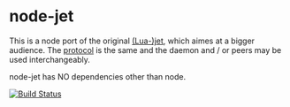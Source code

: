 node-jet
========

This is a node port of the original
[(Lua-)jet](https://github.com/lipp/jet), which aimes at a bigger
audience. The
[protocol](https://github.com/lipp/jet/blob/master/PROTOCOL.md) is the
same and the daemon and / or peers may be used interchangeably.

node-jet has NO dependencies other than node.

[![Build Status](https://travis-ci.org/lipp/node-jet.png?branch=master)](https://travis-ci.org/lipp/node-jet)
